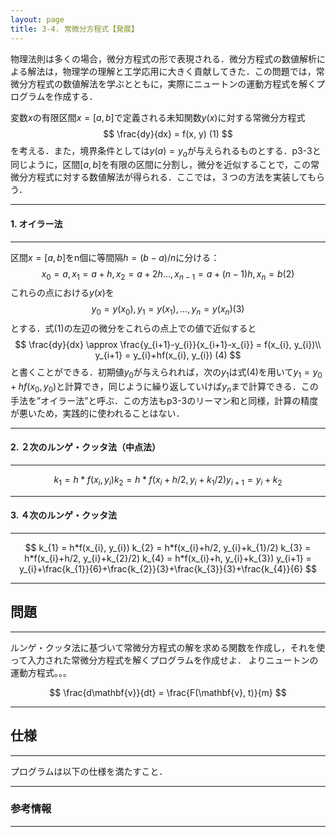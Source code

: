 ```yaml
---
layout: page
title: 3-4. 常微分方程式【発展】
---
```


物理法則は多くの場合，微分方程式の形で表現される．微分方程式の数値解析による解法は，物理学の理解と工学応用に大きく貢献してきた．この問題では，常微分方程式の数値解法を学ぶとともに，実際にニュートンの運動方程式を解くプログラムを作成する．

変数$x$の有限区間$x=[a, b]$で定義される未知関数$y(x)$に対する常微分方程式
$$
\frac{dy}{dx} = f(x, y)  (1)
$$
を考える．また，境界条件としては$y(a) = y_{a}$が与えられるものとする．p3-3と同じように，区間$[a, b]$を有限の区間に分割し，微分を近似することで，この常微分方程式に対する数値解法が得られる．ここでは，３つの方法を実装してもらう．

---
#### 1. オイラー法
---

区間$x=[a, b]$をn個に等間隔$h = (b-a)/n$に分ける：
$$
x_{0}=a, x_{1}=a+h, x_{2}=a+2h..., x_{n-1}=a+(n-1)h, x_{n} = b  (2)
$$
これらの点における$y(x)$を
$$
y_{0}=y(x_{0}), y_{1}=y(x_{1}), ..., y_{n} = y(x_{n})  (3)
$$
とする．式(1)の左辺の微分をこれらの点上での値で近似すると
$$
\frac{dy}{dx} \approx \frac{y_{i+1}-y_{i}}{x_{i+1}-x_{i}} = f(x_{i}, y_{i})\\
y_{i+1} = y_{i}+hf(x_{i}, y_{i})  (4)
$$
と書くことができる．初期値$y_{0}$が与えられれば，次の$y_{1}$は式(4)を用いて$y_{1} = y_{0}+hf(x_{0}, y_{0})$と計算でき，同じように繰り返していけば$y_{n}$まで計算できる．この手法を”オイラー法”と呼ぶ．この方法もp3-3のリーマン和と同様，計算の精度が悪いため，実践的に使われることはない．

---
#### 2. ２次のルンゲ・クッタ法（中点法）
---

$$
k_{1} = h*f(x_{i}, y_{i})
k_{2} = h*f(x_{i}+h/2, y_{i}+k_{1}/2)
y_{i+1} = y_{i}+k_{2}
$$

---
#### 3. ４次のルンゲ・クッタ法
---

$$
k_{1} = h*f(x_{i}, y_{i})
k_{2} = h*f(x_{i}+h/2, y_{i}+k_{1}/2)
k_{3} = h*f(x_{i}+h/2, y_{i}+k_{2}/2)
k_{4} = h*f(x_{i}+h, y_{i}+k_{3})
y_{i+1} = y_{i}+\frac{k_{1}}{6}+\frac{k_{2}}{3}+\frac{k_{3}}{3}+\frac{k_{4}}{6}
$$


---
## 問題
---

ルンゲ・クッタ法に基づいて常微分方程式の解を求める関数を作成し，それを使って入力された常微分方程式を解くプログラムを作成せよ．
よりニュートンの運動方程式。。。

$$
\frac{d\mathbf{v}}{dt} = \frac{F(\mathbf{v}, t)}{m}
$$


---
## 仕様
---

プログラムは以下の仕様を満たすこと．


---
### 参考情報
---
